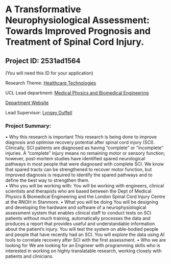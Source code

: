 # A Transformative Neurophysiological Assessment: Towards Improved Prognosis and Treatment of Spinal Cord Injury.

## Project ID: **2531ad1564**
(You will need this ID for your application)

Research Theme: [Healthcare Technologies](../themes/healthcare-technologies.md)

UCL Lead department: [Medical Physics and Biomedical Engineering](../departments/medical-physics-and-biomedical-engineering.md)

[Department Website](https://www.ucl.ac.uk/medical-physics-biomedical-engineering)

Lead Supervisor: [Lynsey Duffell](https://profiles.ucl.ac.uk/51606)

### Project Summary:

•	Why this research is important 
This research is being done to improve diagnosis and optimise recovery potential after spinal cord injury (SCI). Clinically, SCI patients are diagnosed as having “complete” or “incomplete” injuries. A “complete” injury means no remaining motor or sensory function; however, post-mortem studies have identified spared neurological pathways in most people that were diagnosed with complete SCI. We know that spared tracts can be strengthened to recover motor function, but improved diagnosis is required to identify the spared pathways and to define the best way to strengthen them.  
•	Who you will be working with: 
You will be working with engineers, clinical scientists and therapists who are based between the Dept of Medical Physics & Biomedical Engineering and the London Spinal Cord Injury Centre at the RNOH in Stanmore. 
•	What you will be doing
You will be designing and developing the hardware and software of a neurophysiological assessment system that enables clinical staff to conduct tests on SCI patients without much training, automatically processes the data and produces a report that provides useful and understandable information about the patient’s injury. You will test the system on able-bodied people and people that have recently had an SCI. You will explore the data using AI tools to correlate recovery after SCI with the first assessment.
•	Who we are looking for 
We are looking for an Engineer with programming skills who is interested in working on highly translatable research, working closely with patients and clinicians.
